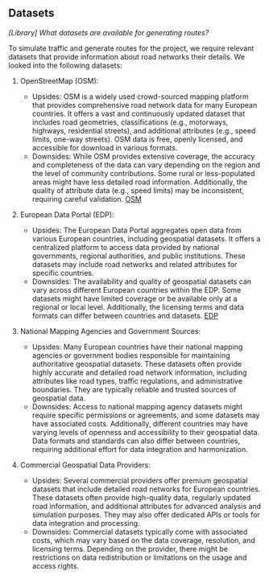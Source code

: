 ## Datasets

_*\[Library]* What datasets are available for generating routes?_

To simulate traffic and generate routes for the project, we require relevant datasets that provide information about road networks their details. We looked into the following datasets:

1. OpenStreetMap (OSM):
    - Upsides: OSM is a widely used crowd-sourced mapping platform that provides comprehensive road network data for
      many European countries. It offers a vast and continuously updated dataset that includes road geometries,
      classifications (e.g., motorways, highways, residential streets), and additional attributes (e.g., speed limits,
      one-way streets). OSM data is free, openly licensed, and accessible for download in various formats.
    - Downsides: While OSM provides extensive coverage, the accuracy and completeness of the data can vary depending on
      the region and the level of community contributions. Some rural or less-populated areas might have less detailed
      road information. Additionally, the quality of attribute data (e.g., speed limits) may be inconsistent, requiring
      careful validation. [OSM](#osm)
   
2. European Data Portal (EDP):
    - Upsides: The European Data Portal aggregates open data from various European countries, including geospatial
      datasets. It offers a centralized platform to access data provided by national governments, regional authorities,
      and public institutions. These datasets may include road networks and related attributes for specific countries.
    - Downsides: The availability and quality of geospatial datasets can vary across different European countries within
      the EDP. Some datasets might have limited coverage or be available only at a regional or local level.
      Additionally, the licensing terms and data formats can differ between countries and datasets. [EDP](#edp)
   
3. National Mapping Agencies and Government Sources:
    - Upsides: Many European countries have their national mapping agencies or government bodies responsible for
      maintaining authoritative geospatial datasets. These datasets often provide highly accurate and detailed road
      network information, including attributes like road types, traffic regulations, and administrative boundaries.
      They are typically reliable and trusted sources of geospatial data.
    - Downsides: Access to national mapping agency datasets might require specific permissions or agreements, and some
      datasets may have associated costs. Additionally, different countries may have varying levels of openness and
      accessibility to their geospatial data. Data formats and standards can also differ between countries, requiring
      additional effort for data integration and harmonization.
   
4. Commercial Geospatial Data Providers:
    - Upsides: Several commercial providers offer premium geospatial datasets that include detailed road networks for
      European countries. These datasets often provide high-quality data, regularly updated road information, and
      additional attributes for advanced analysis and simulation purposes. They may also offer dedicated APIs or tools
      for data integration and processing.
    - Downsides: Commercial datasets typically come with associated costs, which may vary based on the data coverage,
      resolution, and licensing terms. Depending on the provider, there might be restrictions on data redistribution or
      limitations on the usage and access rights.